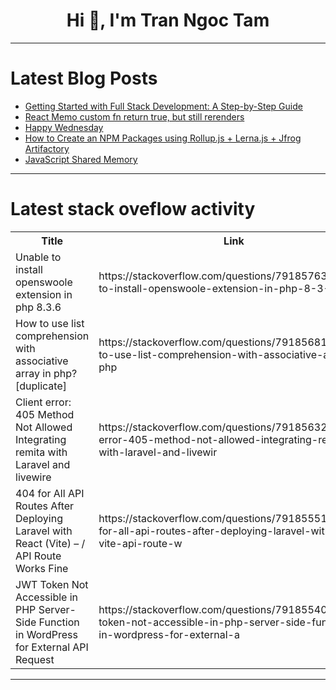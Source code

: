 <h1 align="center">Hi 👋, I'm Tran Ngoc Tam</h1>

---

# Latest Blog Posts 
<!-- BLOG-POST-LIST:START -->
- [Getting Started with Full Stack Development: A Step-by-Step Guide](https://dev.to/jahswill_jacob_/getting-started-with-full-stack-development-a-step-by-step-guide-3ae6)
- [React Memo custom fn return true, but still rerenders](https://dev.to/meenal_aggarwal_9fb1eecf3/react-memo-custom-fn-true-but-still-rerenders-51bl)
- [Happy Wednesday](https://dev.to/ben/happy-wednesday-2a8l)
- [How to Create an NPM Packages using Rollup.js + Lerna.js + Jfrog Artifactory](https://dev.to/eugene_yues_17/how-to-create-an-npm-packages-using-rollupjs-lernajs-jfrog-artifactory-2g80)
- [JavaScript Shared Memory](https://dev.to/nozibul_islam_113b1d5334f/shared-memory-1akg)
<!-- BLOG-POST-LIST:END -->

---

# Latest stack oveflow activity
<table>
  <tr><th>Title</th><th>Link</th></tr>
  <!-- STACKOVERFLOW:START --><tr><td>Unable to install openswoole extension in php 8.3.6</td><td>https://stackoverflow.com/questions/79185763/unable-to-install-openswoole-extension-in-php-8-3-6</td></tr><tr><td>How to use list comprehension with associative array in php? [duplicate]</td><td>https://stackoverflow.com/questions/79185681/how-to-use-list-comprehension-with-associative-array-in-php</td></tr><tr><td>Client error: 405 Method Not Allowed Integrating remita with Laravel and livewire</td><td>https://stackoverflow.com/questions/79185632/client-error-405-method-not-allowed-integrating-remita-with-laravel-and-livewir</td></tr><tr><td>404 for All API Routes After Deploying Laravel with React &lpar;Vite&rpar; – / API Route Works Fine</td><td>https://stackoverflow.com/questions/79185551/404-for-all-api-routes-after-deploying-laravel-with-react-vite-api-route-w</td></tr><tr><td>JWT Token Not Accessible in PHP Server-Side Function in WordPress for External API Request</td><td>https://stackoverflow.com/questions/79185540/jwt-token-not-accessible-in-php-server-side-function-in-wordpress-for-external-a</td></tr><!-- STACKOVERFLOW:END -->
</table>

---


